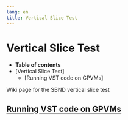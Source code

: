 ```yaml
---
lang: en
title: Vertical Slice Test
---
```




Vertical Slice Test
==========================================================

-   **Table of contents**
-   [Vertical Slice Test]
    -   [Running VST code on GPVMs]

Wiki page for the SBND vertical slice test



[Running VST code on GPVMs](Running_VST_code_on_GPVMs.html) 
--------------------------------------------------------------------------------------------------------------------
